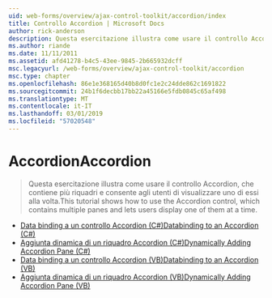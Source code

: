 ```yaml
---
uid: web-forms/overview/ajax-control-toolkit/accordion/index
title: Controllo Accordion | Microsoft Docs
author: rick-anderson
description: Questa esercitazione illustra come usare il controllo Accordion, che contiene più riquadri e consente agli utenti di visualizzare uno di essi alla volta.
ms.author: riande
ms.date: 11/11/2011
ms.assetid: afd41278-b4c5-43ee-9845-2b665932dcff
msc.legacyurl: /web-forms/overview/ajax-control-toolkit/accordion
msc.type: chapter
ms.openlocfilehash: 86e1e368165d40b8d0fc1e2c24dde862c1691822
ms.sourcegitcommit: 24b1f6decbb17bb22a45166e5fdb0845c65af498
ms.translationtype: MT
ms.contentlocale: it-IT
ms.lasthandoff: 03/01/2019
ms.locfileid: "57020548"
---
```

<a name="accordion"></a><span data-ttu-id="c5a68-103">Accordion</span><span class="sxs-lookup"><span data-stu-id="c5a68-103">Accordion</span></span>
====================
> <span data-ttu-id="c5a68-104">Questa esercitazione illustra come usare il controllo Accordion, che contiene più riquadri e consente agli utenti di visualizzare uno di essi alla volta.</span><span class="sxs-lookup"><span data-stu-id="c5a68-104">This tutorial shows how to use the Accordion control, which contains multiple panes and lets users display one of them at a time.</span></span>


- [<span data-ttu-id="c5a68-105">Data binding a un controllo Accordion (C#)</span><span class="sxs-lookup"><span data-stu-id="c5a68-105">Databinding to an Accordion (C#)</span></span>](databinding-to-an-accordion-cs.md)
- [<span data-ttu-id="c5a68-106">Aggiunta dinamica di un riquadro Accordion (C#)</span><span class="sxs-lookup"><span data-stu-id="c5a68-106">Dynamically Adding Accordion Pane (C#)</span></span>](dynamically-adding-an-accordion-pane-cs.md)
- [<span data-ttu-id="c5a68-107">Data binding a un controllo Accordion (VB)</span><span class="sxs-lookup"><span data-stu-id="c5a68-107">Databinding to an Accordion (VB)</span></span>](databinding-to-an-accordion-vb.md)
- [<span data-ttu-id="c5a68-108">Aggiunta dinamica di un riquadro Accordion (VB)</span><span class="sxs-lookup"><span data-stu-id="c5a68-108">Dynamically Adding Accordion Pane (VB)</span></span>](dynamically-adding-an-accordion-pane-vb.md)
